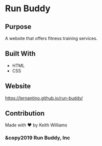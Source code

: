 # Run Buddy

## Purpose
A website that offers fitness training services.

## Built With 
* HTML
* CSS

## Website
https://lernantino.github.io/run-buddy/

## Contribution
Made with ❤️ by Keith Williams

### &copy2019 Run Buddy, Inc
